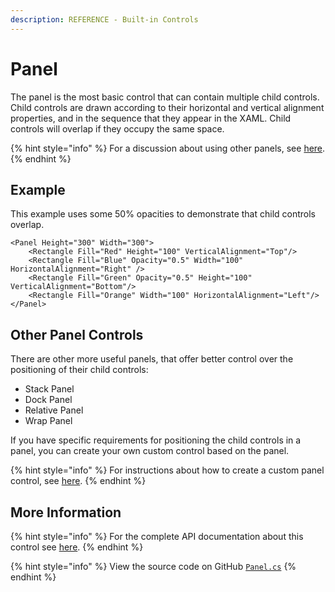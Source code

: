 ```yaml
---
description: REFERENCE - Built-in Controls
---
```


# Panel

The panel is the most basic control that can contain multiple child controls. Child controls are drawn according to their horizontal and vertical alignment properties, and in the sequence that they appear in the XAML. Child controls will overlap if they occupy the same space.&#x20;

{% hint style="info" %}
For a discussion about using other panels, see [here](../../concepts/layout/panels-overview.md).
{% endhint %}

## Example

This example uses some 50% opacities to demonstrate that child controls overlap.

```markup
<Panel Height="300" Width="300">
    <Rectangle Fill="Red" Height="100" VerticalAlignment="Top"/>
    <Rectangle Fill="Blue" Opacity="0.5" Width="100" HorizontalAlignment="Right" />
    <Rectangle Fill="Green" Opacity="0.5" Height="100" VerticalAlignment="Bottom"/>
    <Rectangle Fill="Orange" Width="100" HorizontalAlignment="Left"/>
</Panel>
```

<!--figure><img src="../../.gitbook/assets/image (7) (1).png" alt=""><figcaption></figcaption></figure-->

## Other Panel Controls

There are other more useful panels, that offer better control over the positioning of their child controls:

* Stack Panel
* Dock Panel
* Relative Panel
* Wrap Panel

If you have specific requirements for positioning the child controls in a panel, you can create your own custom control based on the panel.

{% hint style="info" %}
For instructions about how to create a custom panel control, see [here](../../guides/custom-controls/create-a-custom-panel.md).
{% endhint %}

## More Information

{% hint style="info" %}
For the complete API documentation about this control see [here](http://reference.avaloniaui.net/api/Avalonia.Controls/Panel/).
{% endhint %}

{% hint style="info" %}
View the source code on GitHub [`Panel.cs`](https://github.com/AvaloniaUI/Avalonia/blob/master/src/Avalonia.Controls/Panel.cs)
{% endhint %}
